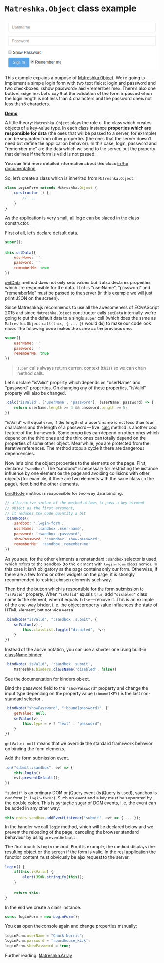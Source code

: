 # ``Matreshka.Object`` class example

![](assets/login-form-screenshot.png)

This example explains a purpose of [Matreshka.Object](https://matreshka.io/#!Matreshka.Object). We're going to implement a simple login form with two text fields: login and password and two checkboxes: «show password» and «remember me». There’s also one button: «sign in». Let’s say that the validation of the form is passed when the login length is not less than 4 characters and the password one is not less than 5 characters.

[**Demo**](https://matreshkajs.github.io/examples/matreshka-object/)

A little theory: ``Matreshka.Object`` plays the role of the class which creates objects of a key-value type. In each class instance **properties which are responsible for data** (the ones that will be passed to a server, for example) can be separated from other properties (the ones that the server doesn’t need but define the application behavior). In this case, login, password and “remember me” are the data which we send to the server, but the property that defines if the form is valid is not passed.

You can find more detailed information about this class [in the documentation](https://matreshka.io/#!Matreshka.Object).

So, let’s create a class which is inherited from ``Matreshka.Object``.

```js
class LoginForm extends Matreshka.Object {
    constructor () {
        // ...
    }
}
```

As the application is very small, all logic can be placed in the class constructor.

First of all, let’s declare default data.

```js
super();

this.setData({
    userName: '',
    password: '',
    rememberMe: true
})
```

[setData](https://matreshka.io/#!Matreshka.Object-setData) method does not only sets values but it also declares properties which are responsible for the data. That is "userName", "password" and "rememberMe" must be passed to the server (in this example we will just print JSON on the screen).

Since Matreshka.js recommends to use all the awesomeness of ECMAScript 2015 and since ``Matreshka.Object`` constructor calls ``setData`` internally, we're going to put the default data to a single ``super`` call (which does the same as ``Matreshka.Object.call(this, { ... })`` would do) to make our code look nicer. The following code makes the same as the previous one.

```js
super({
    userName: '',
    password: '',
    rememberMe: true
})
```

> ``super`` calls always return current context (``this``) so we can chain method calls.

Let’s declare "isValid" property which depends on "userName" and "password" properties. On changing any of these properties, "isValid" property will also be changed.

```js
.calc('isValid', ['userName', 'password'], (userName, password) => {
    return userName.length >= 4 && password.length >= 5;
})
```

"isValid" will equal ``true``, if the length of a user’s name is not less than four characters and the length of a password — five. [calc](https://matreshka.io/#!Matreshka-calc) method is another cool feature of the framework. Some properties can depend on other ones which depend on the third ones and the third ones can totally depend on the properties of some other object. Meanwhile, you are protected from the iterative references. The method stops a cycle if there are dangerous dependencies.

Now let’s bind the object properties to the elements on the page. First, declare a ``"sandbox"``. The “sandbox” is necessary for restricting the instance influence by one element on the page and avoiding collisions with other objects (for example, if there are two elements with the same class on the page). Next bind the other elements.

[bindNode](https://matreshka.io/#!Matreshka-bindNode) method is responsible for two way data binding.

```js
// alternative syntax of the method allows to pass a key-element
// object as the first argument,
// it reduces the code quantity a bit
.bindNode({
    sandbox: '.login-form',
    userName: ':sandbox .user-name',
    password: ':sandbox .password',
    showPassword: ':sandbox .show-password',
    rememberMe: ':sandbox .remember-me'
})
```

As you see, for the other elements a nonstandard ``:sandbox`` selector is used, which refers to the sandbox (to the element with ``login-form`` class name). In this case it isn’t obligatory as the page contains only our form. Otherwise, if there are a few forms or other widgets on the page, it is strongly recommended to restrict chosen elements such way.

Then bind the button which is responsible for the form submission to ``"isValid"`` property. When ``"isValid"`` equals ``true``, add ``"disabled"`` class name to the element, when it equals ``false`` — remove it. This is an example of the one-way binder, i. e. the object property value influences the state of HTML element, but not vice versa.

```js
.bindNode("isValid", ":sandbox .submit", {
    setValue(v) {
        this.classList.toggle("disabled", !v);
    }
})
```

Instead of the above notation, you can use a shorter one using built-in [className binder](https://matreshka.io/#!Matreshka.binders.className):

```js
.bindNode('isValid', ':sandbox .submit',
    Matreshka.binders.className('disabled', false))
```

See the documentation for [binders](https://matreshka.io/#!Matreshka.binders) object.

Bind the password field to the ``"showPassword"`` property and change the input type depending on the property value (``:bound(KEY)`` is the last non-standard selector).

```js
.bindNode("showPassword", ":bound(password)", {
    getValue: null,
    setValue(v) {
        this.type = v ? "text" : "password";
    }
})
```

``getValue: null`` means that we override the standard framework behavior on binding the form elements.

Add the form submission event.

```js
.on("submit::sandbox", evt => {
    this.login();
    evt.preventDefault();
})
```

``"submit"`` is an ordinary DOM or jQuery event (is jQuery is used), sandbox is our form (``".login-form"``). Such an event and a key must be separated by the double colon. This is syntactic sugar of DOM events, i. e. the event can be added in any other way:

```js
this.nodes.sandbox.addEventListener("submit", evt => { ... });
```

In the handler we call ``login`` method, which will be declared below and we prevent the reloading of the page, canceling the browser standard behaviour by using ``preventDefault``.

The final touch is ``login`` method. For this example, the method displays the resulting object on the screen if the form is valid. In the real application the function content must obviously be ajax request to the server.

```js
login() {
    if(this.isValid) {
        alert(JSON.stringify(this));
    }

    return this;
}
```

In the end we create a class instance.

```js
const loginForm = new LoginForm();
```

You can open the console again and change properties manually:

```js
loginForm.userName = "Chuck Norris";
loginForm.password = "roundhouse_kick";
loginForm.showPassword = true;
```

Further reading: [Matreshka.Array](https://github.com/matreshkajs/examples/tree/master/matreshka-array)

